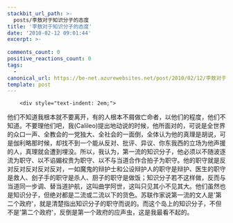 ```yaml
---
stackbit_url_path: >-
  posts/李敖对于知识分子的态度
title: '李敖对于知识分子的态度'
date: '2010-02-12 09:01:44'
excerpt: >-
  
comments_count: 0
positive_reactions_count: 0
tags: 
  - 
canonical_url: https://be-net.azurewebsites.net/post/2010/02/12/李敖对于知识分子的态度
template: post
---
```


        <div style="text-indent: 2em;">
<p>他们不知道我根本就不要离开，有的人根本不屑做亡命者，以他们的程度，他们不知道。不要理他们吧，我(Calileo)提出地动说的时候，他所面对的，可说是全世界的众口一声、全教会的一党独大、全社会的一面倒，全体认为他的真理是胡说，可是伽利略那时候，却找不到一个能从反对、批评、异议、你东我西的立场为他声援的人，真理就会遭到埋没。所以，我认为，第一流的知识分子，他必须以不随波逐流为职守、以不谄媚权贵为职守、以不与当道合作合拍子为职守。他的职守就是反对反对反对反对反对，一如魔鬼的辩护士和公设辩护人的职守是辩护、医生的职守是救人、刽子手的职守是杀人、厨子的职守是做饭；知识分子若不这样做，反而与当道同一步调、替当道护航，这叫曲学阿世，这叫只见其小不见其大。他们虽然也是知识分子，但绝对都是二流或二流以下的货色。苏联作家说第一流的文人是'第二个政府'，就是清楚指出知识分子的职守而说的。而这个岛上的知识分子，不但不是'第二个政府'，反倒是第一个政府的应声虫，这是我最看不起的。</p>
</div>
      